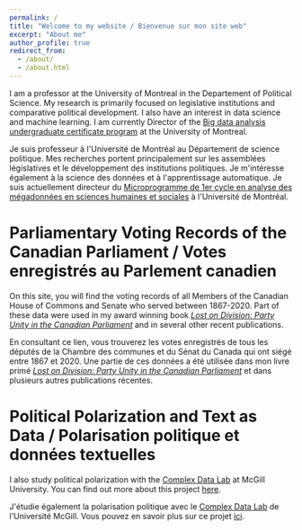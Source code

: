 ```yaml
---
permalink: /
title: "Welcome to my website / Bienvenue sur mon site web"
excerpt: "About me"
author_profile: true
redirect_from: 
  - /about/
  - /about.html
---
```


I am a professor at the University of Montreal in the Departement of Political Science. My research is primarily focused on legislative institutions and comparative political development. I also have an interest in data science and machine learning. I am currently Director of the [Big data analysis undergraduate certificate program](https://admission.umontreal.ca/programmes/microprogramme-de-1er-cycle-en-analyse-des-megadonnees-en-sciences-humaines-et-sociales/) at the University of Montreal.

Je suis professeur à l'Université de Montréal au Département de science politique. Mes recherches portent principalement sur les assemblées législatives et le développement des institutions politiques. Je m'intéresse également à la science des données et à l'apprentissage automatique. Je suis actuellement directeur du [Microprogramme de 1er cycle en analyse des mégadonnées en sciences humaines et sociales](https://admission.umontreal.ca/programmes/microprogramme-de-1er-cycle-en-analyse-des-megadonnees-en-sciences-humaines-et-sociales/) à l'Université de Montréal.

Parliamentary Voting Records of the Canadian Parliament / Votes enregistrés au Parlement canadien
======
On this site, you will find the voting records of all Members of the Canadian House of Commons and Senate who served between 1867-2020. Part of these data were used in my award winning book [*Lost on Division: Party Unity in the Canadian Parliament*](https://utorontopress.com/9781487524753/lost-on-division/) and in several other recent publications. 

En consultant ce lien, vous trouverez les votes enregistrés de tous les députés de la Chambre des communes et du Sénat du Canada qui ont siégé entre 1867 et 2020. Une partie de ces données a été utilisée dans mon livre primé [*Lost on Division: Party Unity in the Canadian Parliament*](https://utorontopress.com/9781487524753/lost-on-division/) et dans plusieurs autres publications récentes. 

Political Polarization and Text as Data / Polarisation politique et données textuelles
======
I also study political polarization with the [Complex Data Lab](https://complexdatalabmcgill.github.io) at McGill University. You can find out more about this project [here](https://politicalpolarization.github.io).

J'étudie également la polarisation politique avec le [Complex Data Lab](https://complexdatalabmcgill.github.io) de l'Université McGill. Vous pouvez en savoir plus sur ce projet [ici](https://politicalpolarization.github.io).

